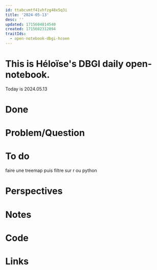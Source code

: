 ```yaml
---
id: ttabcvmtf41vhfzg48x5q3i
title: '2024-05-13'
desc: ''
updated: 1715604814540
created: 1715602312094
traitIds:
  - open-notebook-dbgi-hcoen
---
```


# This is Héloïse's DBGI daily open-notebook.

Today is 2024.05.13

# Done

# Problem/Question

# To do 
faire une treemap puis filtre sur r ou python
# Perspectives

# Notes

# Code

# Links